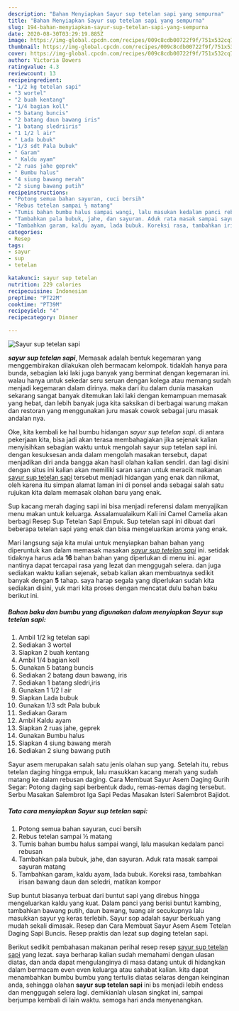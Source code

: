 ```yaml
---
description: "Bahan Menyiapkan Sayur sup tetelan sapi yang sempurna"
title: "Bahan Menyiapkan Sayur sup tetelan sapi yang sempurna"
slug: 194-bahan-menyiapkan-sayur-sup-tetelan-sapi-yang-sempurna
date: 2020-08-30T03:29:19.885Z
image: https://img-global.cpcdn.com/recipes/009c8cdb00722f9f/751x532cq70/sayur-sup-tetelan-sapi-foto-resep-utama.jpg
thumbnail: https://img-global.cpcdn.com/recipes/009c8cdb00722f9f/751x532cq70/sayur-sup-tetelan-sapi-foto-resep-utama.jpg
cover: https://img-global.cpcdn.com/recipes/009c8cdb00722f9f/751x532cq70/sayur-sup-tetelan-sapi-foto-resep-utama.jpg
author: Victoria Bowers
ratingvalue: 4.3
reviewcount: 13
recipeingredient:
- "1/2 kg tetelan sapi"
- "3 wortel"
- "2 buah kentang"
- "1/4 bagian koll"
- "5 batang buncis"
- "2 batang daun bawang iris"
- "1 batang sledriiris"
- "1 1/2 l air"
- " Lada bubuk"
- "1/3 sdt Pala bubuk"
- " Garam"
- " Kaldu ayam"
- "2 ruas jahe geprek"
- " Bumbu halus"
- "4 siung bawang merah"
- "2 siung bawang putih"
recipeinstructions:
- "Potong semua bahan sayuran, cuci bersih"
- "Rebus tetelan sampai ½ matang"
- "Tumis bahan bumbu halus sampai wangi, lalu masukan kedalam panci rebusan"
- "Tambahkan pala bubuk, jahe, dan sayuran. Aduk rata masak sampai sayuran matang"
- "Tambahkan garam, kaldu ayam, lada bubuk. Koreksi rasa, tambahkan irisan bawang daun dan seledri, matikan kompor"
categories:
- Resep
tags:
- sayur
- sup
- tetelan

katakunci: sayur sup tetelan 
nutrition: 229 calories
recipecuisine: Indonesian
preptime: "PT22M"
cooktime: "PT39M"
recipeyield: "4"
recipecategory: Dinner

---
```



![Sayur sup tetelan sapi](https://img-global.cpcdn.com/recipes/009c8cdb00722f9f/751x532cq70/sayur-sup-tetelan-sapi-foto-resep-utama.jpg)

<b><i>sayur sup tetelan sapi</i></b>, Memasak adalah bentuk kegemaran yang menggembirakan dilakukan oleh bermacam kelompok. tidaklah hanya para bunda, sebagian laki laki juga banyak yang berminat dengan kegemaran ini. walau hanya untuk sekedar seru seruan dengan kolega atau memang sudah menjadi kegemaran dalam dirinya. maka dari itu dalam dunia masakan sekarang sangat banyak ditemukan laki laki dengan kemampuan memasak yang hebat, dan lebih banyak juga kita saksikan di berbagai warung makan dan restoran yang menggunakan juru masak cowok sebagai juru masak andalan nya.

Oke, kita kembali ke hal bumbu hidangan <i>sayur sup tetelan sapi</i>. di antara pekerjaan kita, bisa jadi akan terasa membahagiakan jika sejenak kalian menyisihkan sebagian waktu untuk mengolah sayur sup tetelan sapi ini. dengan kesuksesan anda dalam mengolah masakan tersebut, dapat menjadikan diri anda bangga akan hasil olahan kalian sendiri. dan lagi disini dengan situs ini kalian akan memiliki saran saran untuk meracik makanan <u>sayur sup tetelan sapi</u> tersebut menjadi hidangan yang enak dan nikmat, oleh karena itu simpan alamat laman ini di ponsel anda sebagai salah satu rujukan kita dalam memasak olahan baru yang enak.

Sup kacang merah daging sapi ini bisa menjadi referensi dalam menyajikan menu makan untuk keluarga. Assalamualaikum Kali ini Camel Camelia akan berbagi Resep Sup Tetelan Sapi Empuk. Sup tetelan sapi ini dibuat dari beberapa tetelan sapi yang enak dan bisa mengeluarkan aroma yang enak.


Mari langsung saja kita mulai untuk menyiapkan bahan bahan yang diperuntuk kan dalam memasak masakan <u><i>sayur sup tetelan sapi</i></u> ini. setidak tidaknya harus ada <b>16</b> bahan bahan yang diperlukan di menu ini. agar nantinya dapat tercapai rasa yang lezat dan menggugah selera. dan juga sediakan waktu kalian sejenak, sebab kalian akan membuatnya sedikit banyak dengan <b>5</b> tahap. saya harap segala yang diperlukan sudah kita sediakan disini, yuk mari kita proses dengan mencatat dulu bahan baku berikut ini.

<!--inarticleads1-->

##### Bahan baku dan bumbu yang digunakan dalam menyiapkan Sayur sup tetelan sapi:

1. Ambil 1/2 kg tetelan sapi
1. Sediakan 3 wortel
1. Siapkan 2 buah kentang
1. Ambil 1/4 bagian koll
1. Gunakan 5 batang buncis
1. Sediakan 2 batang daun bawang, iris
1. Sediakan 1 batang sledri,iris
1. Gunakan 1 1/2 l air
1. Siapkan  Lada bubuk
1. Gunakan 1/3 sdt Pala bubuk
1. Sediakan  Garam
1. Ambil  Kaldu ayam
1. Siapkan 2 ruas jahe, geprek
1. Gunakan  Bumbu halus
1. Siapkan 4 siung bawang merah
1. Sediakan 2 siung bawang putih


Sayur asem merupakan salah satu jenis olahan sup yang. Setelah itu, rebus tetelan daging hingga empuk, lalu masukkan kacang merah yang sudah matang ke dalam rebusan daging. Cara Membuat Sayur Asem Daging Gurih Segar: Potong daging sapi berbentuk dadu, remas-remas daging tersebut. Serbu Masakan Salembrot Iga Sapi Pedas Masakan Isteri Salembrot Bajidot. 

<!--inarticleads2-->

##### Tata cara menyiapkan Sayur sup tetelan sapi:

1. Potong semua bahan sayuran, cuci bersih
1. Rebus tetelan sampai ½ matang
1. Tumis bahan bumbu halus sampai wangi, lalu masukan kedalam panci rebusan
1. Tambahkan pala bubuk, jahe, dan sayuran. Aduk rata masak sampai sayuran matang
1. Tambahkan garam, kaldu ayam, lada bubuk. Koreksi rasa, tambahkan irisan bawang daun dan seledri, matikan kompor


Sup buntut biasanya terbuat dari buntut sapi yang direbus hingga mengeluarkan kaldu yang kuat. Dalam panci yang berisi buntut kambing, tambahkan bawang putih, daun bawang, tuang air secukupnya lalu masukkan sayur yg keras terlebih. Sayur sop adalah sayur berkuah yang mudah sekali dimasak. Resep dan Cara Membuat Sayur Asem Asem Tetelan Daging Sapi Buncis. Resep praktis dan lezat sup daging tetelan sapi. 

Berikut sedikit pembahasan makanan perihal resep resep <u>sayur sup tetelan sapi</u> yang lezat. saya berharap kalian sudah memahami dengan ulasan diatas, dan anda dapat mengulanginya di masa datang untuk di hidangkan dalam bermacam even even keluarga atau sahabat kalian. kita dapat menambahkan bumbu bumbu yang tertulis diatas selaras dengan keinginan anda, sehingga olahan <b>sayur sup tetelan sapi</b> ini bs menjadi lebih endess dan menggugah selera lagi. demikianlah ulasan singkat ini, sampai berjumpa kembali di lain waktu. semoga hari anda menyenangkan.
